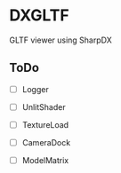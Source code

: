 # DXGLTF

GLTF viewer using SharpDX

## ToDo

* [ ] Logger
* [ ] UnlitShader
* [ ] TextureLoad
* [ ] CameraDock
* [ ] ModelMatrix

